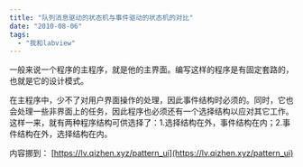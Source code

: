 ```yaml
---
title: "队列消息驱动的状态机与事件驱动的状态机的对比"
date: "2010-08-06"
tags: 
  - "我和labview"
---
```




一般来说一个程序的主程序，就是他的主界面。编写这样的程序是有固定套路的，也就是它的设计模式。

在主程序中，少不了对用户界面操作的处理，因此事件结构时必须的。同时，它也会处理一些非界面上的任务，因此程序也必须还有一个选择结构以应对其它工作。这样一来，就有两种程序结构可供选择了：1.选择结构在外，事件结构在内；2.事件结构在外，选择结构在内。

内容挪到： [https://lv.qizhen.xyz/pattern_ui](https://lv.qizhen.xyz/pattern_ui)
